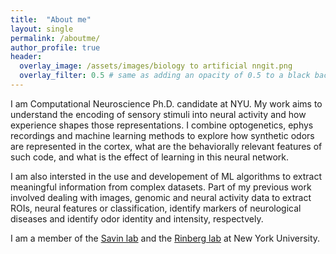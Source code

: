 ```yaml
---
title:  "About me"
layout: single
permalink: /aboutme/
author_profile: true
header:
  overlay_image: /assets/images/biology to artificial nngit.png
  overlay_filter: 0.5 # same as adding an opacity of 0.5 to a black background
---
```


I am Computational Neuroscience Ph.D. candidate at NYU. My work aims to understand the encoding of sensory stimuli into neural activity and how experience shapes those representations. I combine optogenetics, ephys recordings and machine learning methods to explore how synthetic odors are represented in the cortex, what are the behaviorally relevant features of such code, and what is the effect of learning in this neural network. 

I am also intersted in the use and developement of ML algorithms to extract meaningful information from complex datasets. Part of my previous work involved dealing with images, genomic and neural activity data to extract ROIs, neural features or classification, identify markers of neurological diseases and identify odor identity and intensity, respectvely.

I am a member of the [Savin lab](https://csavin.wixsite.com/savinlab) and the [Rinberg lab](https://www.rinberglab.com/) at New York University.

